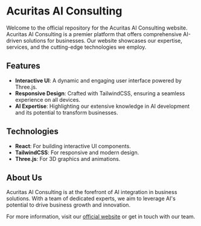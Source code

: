 # Acuritas AI Consulting

Welcome to the official repository for the Acuritas AI Consulting website. Acuritas AI Consulting is a premier platform that offers comprehensive AI-driven solutions for businesses. Our website showcases our expertise, services, and the cutting-edge technologies we employ.

## Features

- **Interactive UI**: A dynamic and engaging user interface powered by Three.js.
- **Responsive Design**: Crafted with TailwindCSS, ensuring a seamless experience on all devices.
- **AI Expertise**: Highlighting our extensive knowledge in AI development and its potential to transform businesses.

## Technologies

- **React**: For building interactive UI components.
- **TailwindCSS**: For responsive and modern design.
- **Three.js**: For 3D graphics and animations.

## About Us

Acuritas AI Consulting is at the forefront of AI integration in business solutions. With a team of dedicated experts, we aim to leverage AI's potential to drive business growth and innovation.

For more information, visit our [official website](#) or get in touch with our team.